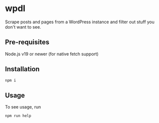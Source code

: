 # wpdl

Scrape posts and pages from a WordPress instance and filter out stuff you don't want to see.

## Pre-requisites

Node.js v19 or newer (for native fetch support)

## Installation

```bash
npm i
```

## Usage

To see usage, run

```bash
npm run help
```
